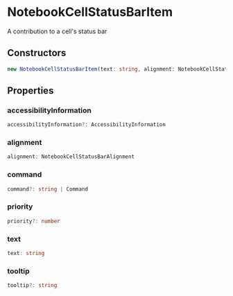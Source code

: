 # NotebookCellStatusBarItem

A contribution to a cell's status bar

## Constructors

```typescript
new NotebookCellStatusBarItem(text: string, alignment: NotebookCellStatusBarAlignment): NotebookCellStatusBarItem
```

## Properties

### accessibilityInformation

```typescript
accessibilityInformation?: AccessibilityInformation
```

### alignment

```typescript
alignment: NotebookCellStatusBarAlignment
```

### command

```typescript
command?: string | Command
```

### priority

```typescript
priority?: number
```

### text

```typescript
text: string
```

### tooltip

```typescript
tooltip?: string
```

